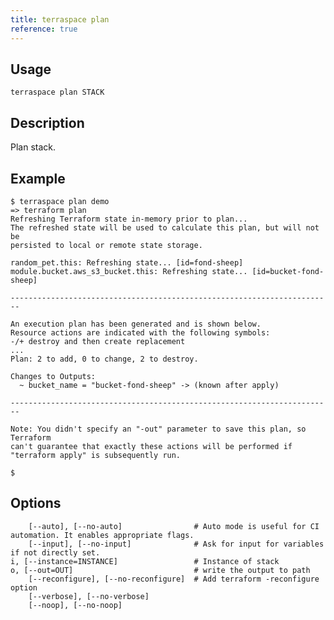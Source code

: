 ```yaml
---
title: terraspace plan
reference: true
---
```


## Usage

    terraspace plan STACK

## Description

Plan stack.

## Example

    $ terraspace plan demo
    => terraform plan
    Refreshing Terraform state in-memory prior to plan...
    The refreshed state will be used to calculate this plan, but will not be
    persisted to local or remote state storage.

    random_pet.this: Refreshing state... [id=fond-sheep]
    module.bucket.aws_s3_bucket.this: Refreshing state... [id=bucket-fond-sheep]

    ------------------------------------------------------------------------

    An execution plan has been generated and is shown below.
    Resource actions are indicated with the following symbols:
    -/+ destroy and then create replacement
    ...
    Plan: 2 to add, 0 to change, 2 to destroy.

    Changes to Outputs:
      ~ bucket_name = "bucket-fond-sheep" -> (known after apply)

    ------------------------------------------------------------------------

    Note: You didn't specify an "-out" parameter to save this plan, so Terraform
    can't guarantee that exactly these actions will be performed if
    "terraform apply" is subsequently run.

    $


## Options

```
    [--auto], [--no-auto]                # Auto mode is useful for CI automation. It enables appropriate flags.
    [--input], [--no-input]              # Ask for input for variables if not directly set.
i, [--instance=INSTANCE]                 # Instance of stack
o, [--out=OUT]                           # write the output to path
    [--reconfigure], [--no-reconfigure]  # Add terraform -reconfigure option
    [--verbose], [--no-verbose]          
    [--noop], [--no-noop]                
```

